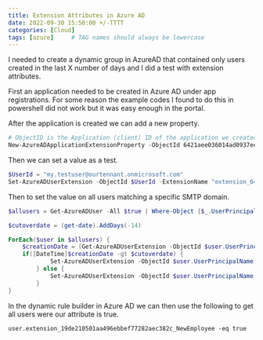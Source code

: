 ```yaml
---
title: Extension Attributes in Azure AD
date: 2022-09-30 15:50:00 +/-TTTT
categories: [Cloud]
tags: [azure]     # TAG names should always be lowercase
---
```

I needed to create a dynamic group in AzureAD that contained only users created in the last X number of days and I did a test with extension attributes.

First an application needed to be created in Azure AD under app registrations. For some reason the example codes I found to do this in powershell did not work but it was easy enough in the portal.

After the application is created we can add a new property.
```powershell
# ObjectID is the Application (client) ID of the application we created.
New-AzureADApplicationExtensionProperty -ObjectId 6421aee036014ad0937ee5ac271eb831 -Name "NewEmployee" -DataType boolean -TargetObjects "User"
```
Then we can set a value as a test.
```powershell
$UserId = "my.testuser@ourtennant.onmicrosoft.com"
Set-AzureADUserExtension -ObjectId $UserId -ExtensionName "extension_6421aee036014ad0937ee5ac271eb831_NewEmployee" -ExtensionValue $false
```


Then to set the value on all users matching a specific SMTP domain.

```powershell
$allusers = Get-AzureADUser -All $true | Where-Object {$_.UserPrincipalName -like "*@mydomain.org"} | Where-Object {$_.ExtensionProperty.extension_6421aee036014ad0937ee5ac271eb831_NewEmployee -ne $false}

$cutoverdate = (get-date).AddDays(-14)

ForEach($user in $allusers) {
	$creationDate = (Get-AzureADUserExtension -ObjectId $user.UserPrincipalName).Get_Item("createdDateTime")
	if([DateTime]$creationDate -gt $cutoverdate) {
            Set-AzureADUserExtension -ObjectId $user.UserPrincipalName -ExtensionName "extension_6421aee036014ad0937ee5ac271eb831_NewEmployee" -ExtensionValue $true
		} else {
            Set-AzureADUserExtension -ObjectId $user.UserPrincipalName -ExtensionName "extension_6421aee036014ad0937ee5ac271eb831_NewEmployee" -ExtensionValue $false
        }
}
```

In the dynamic rule builder in Azure AD we can then use the following to get all users were our attribute is true.

```code
user.extension_19de210501aa496ebbef77282aec382c_NewEmployee -eq true
```
